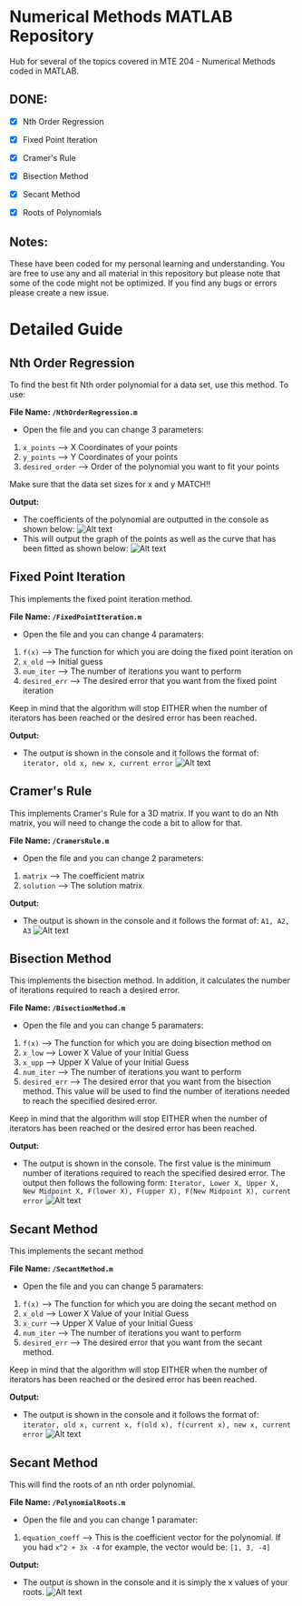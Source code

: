 # Numerical Methods MATLAB Repository

Hub for several of the topics covered in MTE 204 - Numerical Methods coded in MATLAB. 

## DONE:
- [x] Nth Order Regression
- [x] Fixed Point Iteration
- [x] Cramer's Rule
- [x] Bisection Method
- [x] Secant Method
- [x] Roots of Polynomials


## Notes:

These have been coded for my personal learning and understanding. You are free to use any and all material in this repository but please note that some of the code might not be optimized. If you find any bugs or errors please create a new issue. 


# Detailed Guide

## Nth Order Regression
To find the best fit Nth order polynomial for a data set, use this method. To use: 

**File Name: `/NthOrderRegression.m`**
- Open the file and you can change 3 parameters: 
1. `x_points` --> X Coordinates of your points
2. `y_points` --> Y Coordinates of your points
3. `desired_order` --> Order of the polynomial you want to fit your points

Make sure that the data set sizes for x and y MATCH!!

**Output:**
- The coefficients of the polynomial are outputted in the console as shown below: 
![Alt text](/readme_images/nth_order_output.png "Console Output of Coefficients For Polynomial")
- This will output the graph of the points as well as the curve that has been fitted as shown below: 
![Alt text](/readme_images/nth_order_graph.png "Graph of 3rd Order Polynomial Fit")


## Fixed Point Iteration
This implements the fixed point iteration method. 

**File Name: `/FixedPointIteration.m`**
- Open the file and you can change 4 paramaters: 
1. `f(x)` --> The function for which you are doing the fixed point iteration on
2. `x_old` --> Initial guess
3. `num_iter` --> The number of iterations you want to perform
4. `desired_err` --> The desired error that you want from the fixed point iteration

Keep in mind that the algorithm will stop EITHER when the number of iterators has been reached or the desired error has been reached. 

**Output:**
- The output is shown in the console and it follows the format of: `iterator, old x, new x, current error`
![Alt text](/readme_images/fixed_point_iteration_output.png "Console Output for Fixed Point Iteration")


## Cramer's Rule
This implements Cramer's Rule for a 3D matrix. If you want to do an Nth matrix, you will need to change the code a bit to allow for that. 

**File Name: `/CramersRule.m`**
- Open the file and you can change 2 parameters: 
1. `matrix` --> The coefficient matrix
2. `solution` --> The solution matrix


**Output:**
- The output is shown in the console and it follows the format of: `A1, A2, A3`
![Alt text](/readme_images/cramers_output.png "Console Output for Cramer's Rule")

## Bisection Method
This implements the bisection method. In addition, it calculates the number of iterations required to reach a desired error.

**File Name: `/BisectionMethod.m`**
- Open the file and you can change 5 paramaters: 
1. `f(x)` --> The function for which you are doing bisection method on
2. `x_low` --> Lower X Value of your Initial Guess
3. `x_upp` --> Upper X Value of your Initial Guess
4. `num_iter` --> The number of iterations you want to perform
5. `desired_err` --> The desired error that you want from the bisection method. This value will be used to find the number of iterations needed to reach the specified desired error. 

Keep in mind that the algorithm will stop EITHER when the number of iterators has been reached or the desired error has been reached. 

**Output:**
- The output is shown in the console. The first value is the minimum number of iterations required to reach the specified desired error. The output then follows the following form: `Iterator, Lower X, Upper X, New Midpoint X, F(lower X), F(upper X), F(New Midpoint X), current error`
![Alt text](/readme_images/bisection_method_output.png "Console Output for Bisection Method")

## Secant Method
This implements the secant method

**File Name: `/SecantMethod.m`**
- Open the file and you can change 5 paramaters: 
1. `f(x)` --> The function for which you are doing the secant method on
2. `x_old` --> Lower X Value of your Initial Guess
3. `x_curr` --> Upper X Value of your Initial Guess
4. `num_iter` --> The number of iterations you want to perform
5. `desired_err` --> The desired error that you want from the secant method. 

Keep in mind that the algorithm will stop EITHER when the number of iterators has been reached or the desired error has been reached. 

**Output:**
- The output is shown in the console and it follows the format of: `iterator, old x, current x, f(old x), f(current x), new x, current error` 
![Alt text](/readme_images/secant_method_output.png "Console Output for Secant Method")

## Secant Method
This will find the roots of an nth order polynomial.

**File Name: `/PolynomialRoots.m`**
- Open the file and you can change 1 paramater: 
1. `equation_coeff` --> This is the coefficient vector for the polynomial. If you had `x^2 + 3x -4` for example, the vector would be: `[1, 3, -4]`


**Output:**
- The output is shown in the console and it is simply the x values of your roots. 
![Alt text](/readme_images/polynomial_roots_output.png "Console Output for Polynomial Roots")


